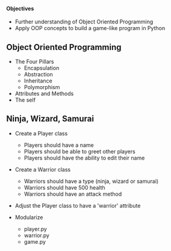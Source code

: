 #### Objectives

-   Further understanding of Object Oriented Programming
-   Apply OOP concepts to build a game-like program in Python

## Object Oriented Programming

-   The Four Pillars
    - Encapsulation
    - Abstraction
    - Inheritance
    - Polymorphism
-   Attributes and Methods
-   The self

## Ninja, Wizard, Samurai

-   Create a Player class
    -   Players should have a name
    -   Players should be able to greet other players
    -   Players should have the ability to edit their name

-   Create a Warrior class
    -   Warriors should have a type (ninja, wizard or samurai)
    -   Warriors should have 500 health
    -   Warriors should have an attack method

-   Adjust the Player class to have a 'warrior' attribute

-   Modularize
    - player.py
    - warrior.py
    - game.py
